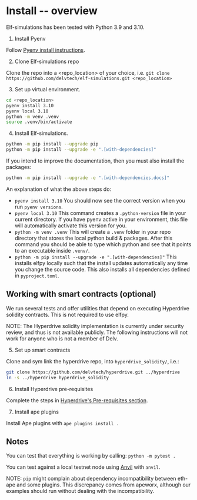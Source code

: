 # Install -- overview

Elf-simulations has been tested with Python 3.9 and 3.10.

1. Install Pyenv

Follow [Pyenv install instructions](https://github.com/pyenv/pyenv#installation).

2. Clone Elf-simulations repo

Clone the repo into a <repo_location> of your choice, i.e. `git clone https://github.com/delvtech/elf-simulations.git <repo_location>`

3. Set up virtual environment.

```bash
cd <repo_location>
pyenv install 3.10
pyenv local 3.10
python -m venv .venv
source .venv/bin/activate
```

4. Install Elf-simulations.

```bash
python -m pip install --upgrade pip
python -m pip install --upgrade -e ".[with-dependencies]"
```

If you intend to improve the documentation, then you must also install the packages:

```bash
python -m pip install --upgrade -e ".[with-dependencies,docs]"
```

An explanation of what the above steps do:
- `pyenv install 3.10` You should now see the correct version when you run `pyenv versions`.
- `pyenv local 3.10` This command creates a `.python-version` file in your current directory. If you have pyenv active in your environment, this file will automatically activate this version for you.
- `python -m venv .venv` This will create a `.venv` folder in your repo directory that stores the local python build & packages. After this command you should be able to type which python and see that it points to an executable inside `.venv/`.
- `python -m pip install --upgrade -e ".[with-dependencies]"` This installs elfpy locally such that the install updates automatically any time you change the source code. This also installs all dependencies defined in `pyproject.toml`.

## Working with smart contracts (optional)

We run several tests and offer utilities that depend on executing Hyperdrive solidity contracts. This is not required to use elfpy.

NOTE: The Hyperdrive solidity implementation is currently under security review, and thus is not available publicly.
The following instructions will not work for anyone who is not a member of Delv.

5. Set up smart contracts

Clone and sym link the hyperdrive repo, into `hyperdrive_solidity/`, i.e.:

```bash
git clone https://github.com/delvtech/hyperdrive.git ../hyperdrive
ln -s ../hyperdrive hyperdrive_solidity
```

6. Install Hyperdrive pre-requisites

Complete the steps in [Hyperdrive's Pre-requisites section](https://github.com/delvtech/hyperdrive#pre-requisites).

7. Install ape plugins

Install Ape plugins with `ape plugins install .`

## Notes

You can test that everything is working by calling: `python -m pytest .`

You can test against a local testnet node using [Anvil]([url](https://book.getfoundry.sh/reference/anvil/)) with `anvil`.

NOTE: `pip` might complain about dependency incompatibility between eth-ape and some plugins. This discrepancy comes from apeworx, although our examples should run without dealing with the incompatibility.
